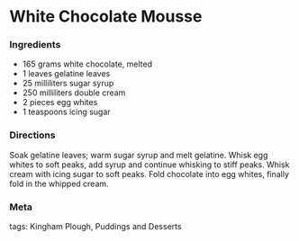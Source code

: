 # White Chocolate Mousse

### Ingredients
 * 165 grams white chocolate, melted
 * 1 leaves gelatine leaves
 * 25 milliliters sugar syrup
 * 250 milliliters double cream
 * 2 pieces egg whites
 * 1 teaspoons icing sugar

### Directions

Soak gelatine leaves; warm sugar syrup and melt gelatine.  Whisk egg whites to soft peaks, add syrup and continue whisking to stiff peaks.  Whisk cream with icing sugar to soft peaks.  Fold chocolate into egg whites, finally fold in the whipped cream.

### Meta

tags: Kingham Plough, Puddings and Desserts

